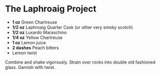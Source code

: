# The Laphroaig Project

* **1 oz** Green Chartreuse
* **1/2 oz** Laphroaig Quarter Cask (or other very smoky scotch)
* **1/2 oz** Luxardo Maraschino
* **1/4 oz** Yellow Chartreuse
* **1 oz** Lemon juice
* **2 dashes** Peach bitters
* Lemon twist

Combine and shake vigorously. Strain over rocks into double old
fashioned glass. Garnish with twist.
